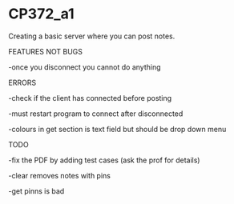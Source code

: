 # CP372_a1
Creating a basic server where you can post notes.

FEATURES NOT BUGS

-once you disconnect you cannot do anything

ERRORS

-check if the client has connected before posting

-must restart program to connect after disconnected

-colours in get section is text field but should be drop down menu 

TODO

-fix the PDF by adding test cases (ask the prof for details)

-clear removes notes with pins

-get pinns is bad
